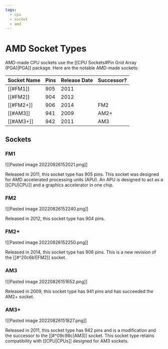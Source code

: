 ```yaml
---
tags:
  - cpu
  - socket
  - amd
---
```

# AMD Socket Types

AMD-made CPU sockets use the [[CPU Sockets#Pin Grid Array (PGA)|PGA]] package. Here are the notable AMD-made sockets:

|Socket Name|Pins|Release Date|Successor?|
|-|-|-|-|
|[[#FM1]]|905|2011| |
|[[#FM2]]|904|2012| |
|[[#FM2+]]|906|2014|FM2|
|[[#AM3]]|941|2009|AM2+|
|[[#AM3+]]|942|2011|AM3|

## Sockets

### FM1

![[Pasted image 20220826152021.png]]

Released in 2011, this socket type has 905 pins. This socket was designed for AMD accelerated processing units (APU). An APU is designed to act as a [[CPU|CPU]] and a graphics accelerator in one chip.

### FM2

![[Pasted image 20220826152240.png]]

Released in 2012, this socket type has 904 pins.

### FM2+

![[Pasted image 20220826152250.png]]

Released in 2014, this socket type has 906 pins. This is a new revision of the [[#^20c6b1|FM2]] socket.

### AM3

![[Pasted image 20220826151652.png]]

Released in 2009, this socket type has 941 pins and has succeeded the AM2+ socket.

### AM3+

![[Pasted image 20220826151827.png]]

Released in 2011, this socket type has 942 pins and is a modification and the successor to the [[#^09c98c|AM3]] socket. This socket type retains compatibility with [[CPU|CPUs]] designed for AM3 sockets.
